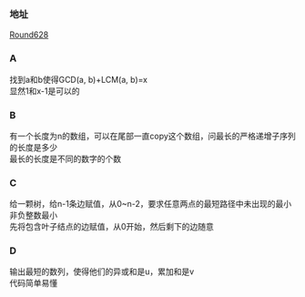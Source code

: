 ### 地址
[Round628](https://codeforces.com/contest/1325)

### A
找到a和b使得GCD(a, b)+LCM(a, b)=x  
显然1和x-1是可以的

### B
有一个长度为n的数组，可以在尾部一直copy这个数组，问最长的严格递增子序列的长度是多少  
最长的长度是不同的数字的个数  

### C
给一颗树，给n-1条边赋值，从0~n-2，要求任意两点的最短路径中未出现的最小非负整数最小  
先将包含叶子结点的边赋值，从0开始，然后剩下的边随意  

### D
输出最短的数列，使得他们的异或和是u，累加和是v  
代码简单易懂
